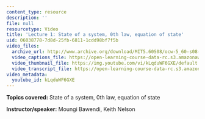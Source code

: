 ```yaml
---
content_type: resource
description: ''
file: null
resourcetype: Video
title: 'Lecture 1: State of a system, 0th law, equation of state'
uid: 06038778-7d8d-25fb-6811-1cdd98bf7f5b
video_files:
  archive_url: http://www.archive.org/download/MIT5.60S08/ocw-5_60-s08-lec01_300k.mp4
  video_captions_file: https://open-learning-course-data-rc.s3.amazonaws.com/5-60-thermodynamics-kinetics-spring-2008/df547b40968257e1a946e193dec8e48f_kLqduWF6GXE.vtt
  video_thumbnail_file: https://img.youtube.com/vi/kLqduWF6GXE/default.jpg
  video_transcript_file: https://open-learning-course-data-rc.s3.amazonaws.com/5-60-thermodynamics-kinetics-spring-2008/f144558b97829ac40f23e1a38a25090f_kLqduWF6GXE.pdf
video_metadata:
  youtube_id: kLqduWF6GXE
---
```


**Topics covered:** State of a system, 0th law, equation of state

**Instructor/speaker:** Moungi Bawendi, Keith Nelson